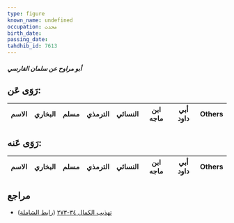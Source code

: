 ```yaml
---
type: figure
known_name: undefined
occupation: محدث
birth_date:
passing_date:
tahdhib_id: 7613
---
```

##### أبو مراوح عن سلمان الفارسي

## رَوَى عَن:
| الاسم | البخاري | مسلم | الترمذي | النسائي | ابن ماجه | أبي داود | Others |
| ----- | ------- | ---- | ------- | ------- | -------- | -------- | ------ |
## رَوَى عَنه:
| الاسم | البخاري | مسلم | الترمذي | النسائي | ابن ماجه | أبي داود | Others |
| ----- | ------- | ---- | ------- | ------- | -------- | -------- | ------ |
## مراجع
- [تهذيب الكمال ٣٤-٢٧٣](obsidian://open?vault=Tahdhib-al-Kamal&file=Figures/٧٦١٣-أبو%20مراوح%20عن%20سلمان%20الفارسي) ([رابط الشاملة](https://shamela.ws/book/3722/18390))